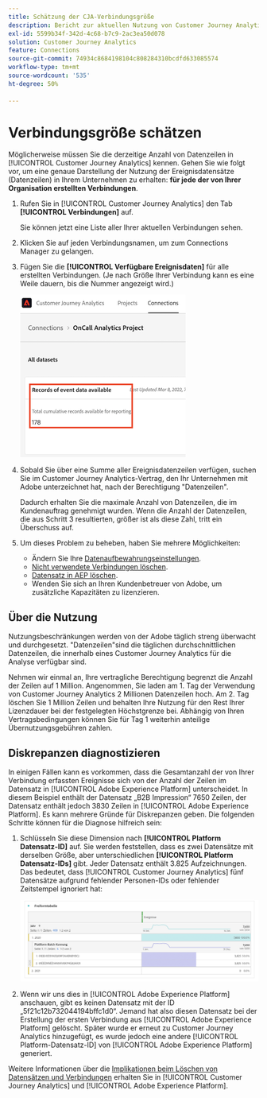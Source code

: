 ```yaml
---
title: Schätzung der CJA-Verbindungsgröße
description: Bericht zur aktuellen Nutzung von Customer Journey Analytics
exl-id: 5599b34f-342d-4c68-b7c9-2ac3ea50d078
solution: Customer Journey Analytics
feature: Connections
source-git-commit: 74934c8684198104c808284310bcdfd633085574
workflow-type: tm+mt
source-wordcount: '535'
ht-degree: 50%

---
```


# Verbindungsgröße schätzen

Möglicherweise müssen Sie die derzeitige Anzahl von Datenzeilen in [!UICONTROL Customer Journey Analytics] kennen. Gehen Sie wie folgt vor, um eine genaue Darstellung der Nutzung der Ereignisdatensätze (Datenzeilen) in Ihrem Unternehmen zu erhalten: **für jede der von Ihrer Organisation erstellten Verbindungen**.

1. Rufen Sie in [!UICONTROL Customer Journey Analytics] den Tab **[!UICONTROL Verbindungen]** auf.

   Sie können jetzt eine Liste aller Ihrer aktuellen Verbindungen sehen.

1. Klicken Sie auf jeden Verbindungsnamen, um zum Connections Manager zu gelangen.

1. Fügen Sie die **[!UICONTROL Verfügbare Ereignisdaten]** für alle erstellten Verbindungen. (Je nach Größe Ihrer Verbindung kann es eine Weile dauern, bis die Nummer angezeigt wird.)

   ![Ereignisdaten](assets/event-data.png)

1. Sobald Sie über eine Summe aller Ereignisdatenzeilen verfügen, suchen Sie im Customer Journey Analytics-Vertrag, den Ihr Unternehmen mit Adobe unterzeichnet hat, nach der Berechtigung &quot;Datenzeilen&quot;.

   Dadurch erhalten Sie die maximale Anzahl von Datenzeilen, die im Kundenauftrag genehmigt wurden. Wenn die Anzahl der Datenzeilen, die aus Schritt 3 resultierten, größer ist als diese Zahl, tritt ein Überschuss auf.

1. Um dieses Problem zu beheben, haben Sie mehrere Möglichkeiten:

   * Ändern Sie Ihre [Datenaufbewahrungseinstellungen](https://experienceleague.adobe.com/docs/analytics-platform/using/cja-connections/manage-connections.html?lang=de#set-rolling-window-for-connection-data-retention).
   * [Nicht verwendete Verbindungen löschen](https://experienceleague.adobe.com/docs/analytics-platform/using/cja-overview/cja-faq.html?lang=de#implications-of-deleting-data-components).
   * [Datensatz in AEP löschen](https://experienceleague.adobe.com/docs/analytics-platform/using/cja-overview/cja-faq.html?lang=en#implications-of-deleting-data-components).
   * Wenden Sie sich an Ihren Kundenbetreuer von Adobe, um zusätzliche Kapazitäten zu lizenzieren.

## Über die Nutzung

Nutzungsbeschränkungen werden von der Adobe täglich streng überwacht und durchgesetzt. &quot;Datenzeilen&quot;sind die täglichen durchschnittlichen Datenzeilen, die innerhalb eines Customer Journey Analytics für die Analyse verfügbar sind.

Nehmen wir einmal an, Ihre vertragliche Berechtigung begrenzt die Anzahl der Zeilen auf 1 Million. Angenommen, Sie laden am 1. Tag der Verwendung von Customer Journey Analytics 2 Millionen Datenzeilen hoch. Am 2. Tag löschen Sie 1 Million Zeilen und behalten Ihre Nutzung für den Rest Ihrer Lizenzdauer bei der festgelegten Höchstgrenze bei. Abhängig von Ihren Vertragsbedingungen können Sie für Tag 1 weiterhin anteilige Übernutzungsgebühren zahlen.

## Diskrepanzen diagnostizieren

In einigen Fällen kann es vorkommen, dass die Gesamtanzahl der von Ihrer Verbindung erfassten Ereignisse sich von der Anzahl der Zeilen im Datensatz in [!UICONTROL Adobe Experience Platform] unterscheidet. In diesem Beispiel enthält der Datensatz „B2B Impression“ 7650 Zeilen, der Datensatz enthält jedoch 3830 Zeilen in [!UICONTROL Adobe Experience Platform]. Es kann mehrere Gründe für Diskrepanzen geben. Die folgenden Schritte können für die Diagnose hilfreich sein:

1. Schlüsseln Sie diese Dimension nach **[!UICONTROL Platform Datensatz-ID]** auf. Sie werden feststellen, dass es zwei Datensätze mit derselben Größe, aber unterschiedlichen **[!UICONTROL Platform Datensatz-IDs]** gibt. Jeder Datensatz enthält 3.825 Aufzeichnungen. Das bedeutet, dass [!UICONTROL Customer Journey Analytics] fünf Datensätze aufgrund fehlender Personen-IDs oder fehlender Zeitstempel ignoriert hat:

   ![Aufschlüsselung](assets/data-size2.png)

1. Wenn wir uns dies in [!UICONTROL Adobe Experience Platform] anschauen, gibt es keinen Datensatz mit der ID „5f21c12b732044194bffc1d0“. Jemand hat also diesen Datensatz bei der Erstellung der ersten Verbindung aus [!UICONTROL Adobe Experience Platform] gelöscht. Später wurde er erneut zu Customer Journey Analytics hinzugefügt, es wurde jedoch eine andere [!UICONTROL Platform-Datensatz-ID] von [!UICONTROL Adobe Experience Platform] generiert.

Weitere Informationen über die [Implikationen beim Löschen von Datensätzen und Verbindungen](https://experienceleague.adobe.com/docs/analytics-platform/using/cja-overview/cja-faq.html?lang=en#implications-of-deleting-data-components) erhalten Sie in [!UICONTROL Customer Journey Analytics] und [!UICONTROL Adobe Experience Platform].

